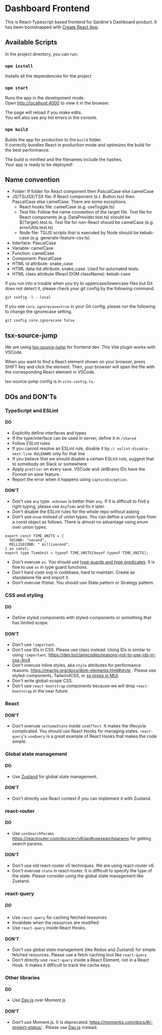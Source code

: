 # Dashboard Frontend

This is React-Typescript based frontend for Sardine's Dashboard product. It has been bootstrapped with [Create React App](https://github.com/facebook/create-react-app).

## Available Scripts

In the project directory, you can run:

### `npm install`

Installs all the dependencies for the project

### `npm start`

Runs the app in the development mode.<br />
Open [http://localhost:4000](http://localhost:4000) to view it in the browser.

The page will reload if you make edits.<br />
You will also see any lint errors in the console.

### `npm build`

Builds the app for production to the `build` folder.<br />
It correctly bundles React in production mode and optimizes the build for the best performance.

The build is minified and the filenames include the hashes.<br />
Your app is ready to be deployed!

## Name convention

- Folder: If folder for React component then PascalCase else camelCase
- JS/TS/JSX/TSX file: If React component (e.t. Button.tsx) then PascalCase else camelCase. There are some exceptions.
  - React hooks file: camelCase (e.g. useToggle.ts)
  - Test file: Follow the name convention of the target file. Test file for React components (e.g. DataProvider.test.ts) should be ${Target}.test.ts. Test file for non-React should be camelCase (e.g. errorUtils.test.ts)
  - Node file: TS/JS scripts that is executed by Node should be kebab-case (e.g. generate-feature-csv.ts)
- Interface: PascalCase
- Variable: camelCase
- Function: camelCase
- Component: PascalCase
- HTML id attribute: snake_case
- HTML data-tid attribute: snake_case. Used for automated tests.
- HTML class attribute (React DOM className): kebab-case

If you run into a trouble when you try to uppercase/lowercase files but Git does not detect it, please check your git config by the following command.

```
git config -l --local
```

If you see `core.ignorecase=true` in your Git config, please run the following to change the ignorecase setting.

```
git config core.ignorecase false
```

## tsx-source-jump

We are using [tsx-source-jump](https://github.com/mizchi/tsx-source-jump) for frontend dev. This Vite plugin works with VSCode.

When you want to find a React element shown on your browser, press SHIFT key and click the element. Then, your browser will open the file with the corresponding React element in VSCode.

tsx-source-jump config is in `vite.config.ts`.

## DOs and DON'Ts

### TypeScript and ESLint

#### DO

- Explicitly define interfaces and types
- If the type/interface can be used in server, define it in `/shared`
- Follow ESLint rules
- If you cannot resolve an ESLint rule, disable it by `// eslint-disable-next-line RULENAME` only for that line
- If you believe that we should disable a certain ESLint rule, suggest that to somebody on Slack or somewhere
- Apply `prettier` on every save. VSCode and JetBrains IDs have the _Format on save_ feature.
- Report the error when it happens using `captureException`.

#### DON'T

- Don't use `any` type. `unknown` is better than `any`. If it is difficult to find a right typing, please use `AnyTodo` and fix it later.
- Don't disable the ESLint rules for the whole repo without asking
- Don't use `enum` instead of union types. You can define a union type from a const object as follows. There is almost no advantage using enum over union types.

```
export const TIME_UNITS = {
  SECOND: "second",
  MILLISECOND: " millisecond",
} as const;
export type TimeUnit = typeof TIME_UNITS[keyof typeof TIME_UNITS];
```

- Don't overuse `as`. You should use [type guards and type predicates](https://www.typescriptlang.org/docs/handbook/advanced-types.html#using-type-predicates). It is fine to use `as` in type guard functions.
- Don't hard code svg in codebase, hard to maintain. Create as standalone file and import it.
- Don't overuse if/else. You should use State pattern or Strategy pattern.

### CSS and styling

#### DO

- Define styled components with styled-components or something that has limited scope.

#### DON'T

- Don't use `!important`.
- Don't use IDs in CSS. Please use class instead. Using IDs is similar to using `!important`. https://dev.to/clairecodes/reasons-not-to-use-ids-in-css-4ni4
- Don't overuse inline styles, aka `style` attributes for performance reasons. https://reactjs.org/docs/dom-elements.html#style . Please use styled-components, TailwindCSS, or [sx props in MUI](https://mui.com/system/the-sx-prop/).
- Don't write global-scope CSS.
- Don't use `react-bootstrap` components because we will drop `react-bootstrap` in the near future.

### React

#### DON'T

- Don't overuse `setSomeState` inside `useEffect`. It makes the lifecycle complicated. You should use React Hooks for managing states. `react-query`'s `useQuery` is a great example of React Hooks that makes the code simple.

### Global state management

#### DO

- Use [Zustand](https://github.com/pmndrs/zustand) for global state management.

#### DON'T

- Don't directly use React context if you can implement it with Zustand.

### react-router

#### DO

- Use `useSearchParams` https://reactrouter.com/docs/en/v6/api#usesearchparams for getting search params.

#### DON'T

- Don't use old react-router v5 techniques. We are using react-router v6.
- Don't overuse `state` in react-router. It is difficult to specify the type of the state. Please consider using the global state management like Zustand.

### react-query

##### DO

- Use `react-query` for caching fetched resources
- Invalidate when the resources are modified
- Use `react-query` inside React Hooks.

#### DON'T

- Don't use global state management (like Redux and Zustand) for simple fetched resources. Please use a fetch caching tool like `react-query`
- Don't directly use `react-query` inside a React Element, not in a React Hook. It makes it difficult to track the cache keys.

### Other libraries

#### DO

- Use [Day.js](https://day.js.org/) over Moment.js

#### DON'T

- Don't use Moment.js. It is deprecated. https://momentjs.com/docs/#/-project-status/ . Please use [Day.js](https://day.js.org/) instead.
